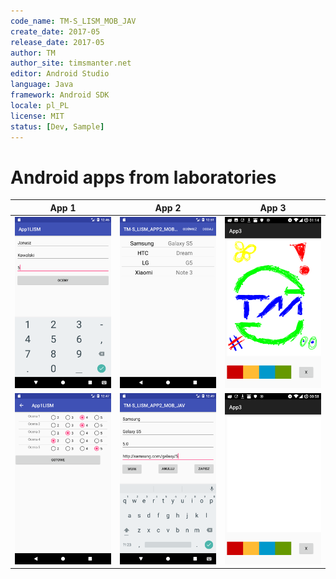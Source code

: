 ```yaml
---
code_name: TM-S_LISM_MOB_JAV
create_date: 2017-05
release_date: 2017-05
author: TM
author_site: timsmanter.net
editor: Android Studio
language: Java
framework: Android SDK
locale: pl_PL
license: MIT
status: [Dev, Sample]
---
```


# Android apps from laboratories

App 1 | App 2 | App 3
:----:|:-----:|:----:
![App1 Main](docs/screenshots/app1_2.png) | ![App1 Main](docs/screenshots/app2_3.png) | ![App3 Drawing](docs/screenshots/app3_3.png)
![App1 Main](docs/screenshots/app1_3.png) | ![App1 Main](docs/screenshots/app2_2.png) | ![App3 Drawing](docs/screenshots/app3_1.png)